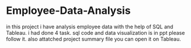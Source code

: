 # Employee-Data-Analysis
in this project i have analysis employee data with the help of SQL and Tableau.
i had done 4 task.
sql code and data visualization is in ppt please follow it.
also attatched project summary file you can open it on Tableau.
